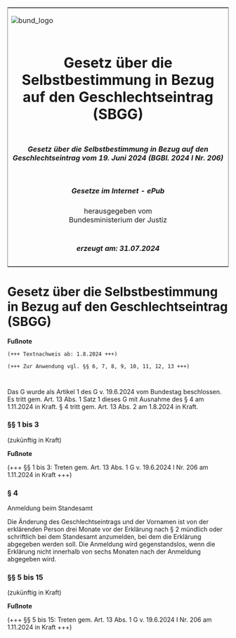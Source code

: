 <span id="DECKBLATT.html"></span>

<table border="0" frame="border" width="100%">

<tr valign="top">

<td align="left">

![bund\_logo](BfJ_2021_Web_de_de.gif)

</td>

<td align="right">

 

</td>

</tr>

<tr align="center" valign="middle">

<td colspan="2">

# Gesetz über die Selbstbestimmung in Bezug auf den Geschlechtseintrag (SBGG)

</td>

</tr>

<tr align="center" valign="middle">

<td colspan="2">

##### Gesetz über die Selbstbestimmung in Bezug auf den Geschlechtseintrag vom 19. Juni 2024 (BGBl. 2024 I Nr. 206)

</td>

</tr>

<tr align="center" valign="middle">

<td colspan="2">

  
  

##### Gesetze im Internet - ePub  
  
herausgegeben vom  
Bundesministerium der Justiz

</td>

</tr>

<tr align="center" valign="bottom">

<td colspan="2">

  
  

##### erzeugt am: 31.07.2024

</td>

</tr>

</table>

<span id="BJNR0CE0B0024.html"></span>

# Gesetz über die Selbstbestimmung in Bezug auf den Geschlechtseintrag (SBGG)

<div>

  
**Fußnote**

<div class="jnhtml">

<div>

<div class="jurAbsatz">

  

``` 
(+++ Textnachweis ab: 1.8.2024 +++)
 
(+++ Zur Anwendung vgl. §§ 6, 7, 8, 9, 10, 11, 12, 13 +++)

 
```

Das G wurde als Artikel 1 des G v. 19.6.2024 vom Bundestag beschlossen.
Es tritt gem. Art. 13 Abs. 1 Satz 1 dieses G mit Ausnahme des § 4 am
1.11.2024 in Kraft. § 4 tritt gem. Art. 13 Abs. 2 am 1.8.2024 in Kraft.

</div>

</div>

</div>

</div>

<span id="BJNR0CE0B0024BJNE000100000.html"></span>

### §§ 1 bis 3  
(zukünftig in Kraft)

<div>

<div class="jnhtml">

<div>

</div>

</div>

</div>

<div>

  
**Fußnote**

<div class="jnhtml">

<div>

<div class="jurAbsatz">

(+++ §§ 1 bis 3: Treten gem. Art. 13 Abs. 1 G v. 19.6.2024 I Nr. 206 am
1.11.2024 in Kraft +++)

</div>

</div>

</div>

</div>

<span id="BJNR0CE0B0024BJNE000400000.html"></span>

### § 4  
Anmeldung beim Standesamt

<div>

<div class="jnhtml">

<div>

<div class="jurAbsatz">

Die Änderung des Geschlechtseintrags und der Vornamen ist von der
erklärenden Person drei Monate vor der Erklärung nach § 2 mündlich oder
schriftlich bei dem Standesamt anzumelden, bei dem die Erklärung
abgegeben werden soll. Die Anmeldung wird gegenstandslos, wenn die
Erklärung nicht innerhalb von sechs Monaten nach der Anmeldung
abgegeben wird.

</div>

</div>

</div>

</div>

<span id="BJNR0CE0B0024BJNE000500000.html"></span>

### §§ 5 bis 15  
(zukünftig in Kraft)

<div>

<div class="jnhtml">

<div>

</div>

</div>

</div>

<div>

  
**Fußnote**

<div class="jnhtml">

<div>

<div class="jurAbsatz">

(+++ §§ 5 bis 15: Treten gem. Art. 13 Abs. 1 G v. 19.6.2024 I Nr. 206 am
1.11.2024 in Kraft +++)

</div>

</div>

</div>

</div>
